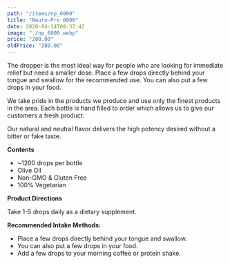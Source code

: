```yaml
---
path: "/items/np_6000"
title: "Neuro-Pro 6000"
date: 2020-04-14T08:37:42
image: "./np_6000.webp"
price: "200.00"
oldPrice: "380.00"
---
```


The dropper is the most ideal way for people who are looking for immediate relief but need a smaller dose. Place a few drops directly behind your tongue and swallow for the recommended use. You can also put a few drops in your food.

We take pride in the products we produce and use only the finest products in the area. Each bottle is hand filled to order which allows us to give our customers a fresh product.

Our natural and neutral flavor delivers the high potency desired without a bitter or fake taste.

**Contents**

- ~1200 drops per bottle
- Olive Oil
- Non-GMO & Gluten Free
- 100% Vegetarian

**Product Directions**

Take 1-5 drops daily as a dietary supplement.

**Recommended Intake Methods:**

- Place a few drops directly behind your tongue and swallow.
- You can also put a few drops in your food.
- Add a few drops to your morning coffee or protein shake.
